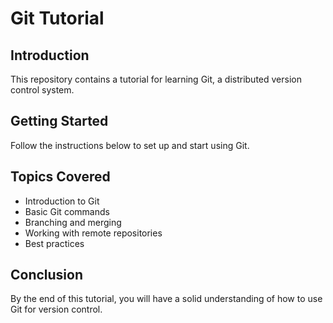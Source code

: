 # Git Tutorial

## Introduction

This repository contains a tutorial for learning Git, a distributed version control system.

## Getting Started

Follow the instructions below to set up and start using Git.

## Topics Covered

- Introduction to Git
- Basic Git commands
- Branching and merging
- Working with remote repositories
- Best practices

## Conclusion

By the end of this tutorial, you will have a solid understanding of how to use Git for version control.
